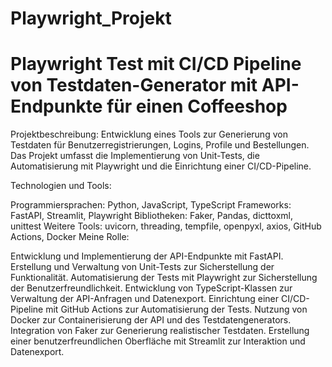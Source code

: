 # Playwright_Projekt
# Playwright Test mit CI/CD Pipeline von Testdaten-Generator mit API-Endpunkte für einen Coffeeshop

Projektbeschreibung: Entwicklung eines Tools zur Generierung von Testdaten für Benutzerregistrierungen, Logins, Profile und Bestellungen. Das Projekt umfasst die Implementierung von Unit-Tests, die Automatisierung mit Playwright und die Einrichtung einer CI/CD-Pipeline.

Technologien und Tools:

Programmiersprachen: Python, JavaScript, TypeScript
Frameworks: FastAPI, Streamlit, Playwright
Bibliotheken: Faker, Pandas, dicttoxml, unittest
Weitere Tools: uvicorn, threading, tempfile, openpyxl, axios, GitHub Actions, Docker
Meine Rolle:

Entwicklung und Implementierung der API-Endpunkte mit FastAPI.
Erstellung und Verwaltung von Unit-Tests zur Sicherstellung der Funktionalität.
Automatisierung der Tests mit Playwright zur Sicherstellung der Benutzerfreundlichkeit.
Entwicklung von TypeScript-Klassen zur Verwaltung der API-Anfragen und Datenexport.
Einrichtung einer CI/CD-Pipeline mit GitHub Actions zur Automatisierung der Tests.
Nutzung von Docker zur Containerisierung der API und des Testdatengenerators.
Integration von Faker zur Generierung realistischer Testdaten.
Erstellung einer benutzerfreundlichen Oberfläche mit Streamlit zur Interaktion und Datenexport.
